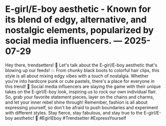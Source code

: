 # E-girl/E-boy aesthetic - Known for its blend of edgy, alternative, and nostalgic elements, popularized by social media influencers. — 2025-07-29

Hey there, trendsetters! 🖤 Let's talk about the E-girl/E-boy aesthetic that's blowing up our feeds! 💥 From chunky black boots to colorful hair clips, this style is all about mixing edgy vibes with a touch of nostalgia. Whether you're into hardcore punk or cute pastels, there's a place for everyone in this trend! 🌈 Social media influencers are slaying the game with their unique takes on the E-girl/E-boy look, inspiring us to rock our own individual flair. So, grab your favorite statement pieces, layer on the chains and charms, and let your inner rebel shine through! Remember, fashion is all about expressing yourself, so don't be afraid to push boundaries and experiment with different styles. Stay fierce, stay fabulous, and stay true to the E-girl/E-boy aesthetic! 🤘 #EgirlEboy #Trendsetter #ExpressYourself
